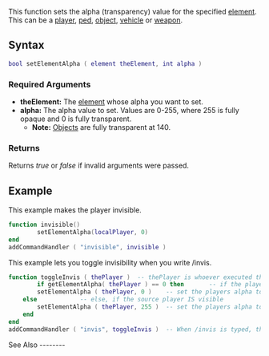 This function sets the alpha (transparency) value for the specified [element](/docs/element.md "wikilink"). This can be a [player](/player.md "wikilink"), [ped](/ped.md "wikilink"), [object](/object.md "wikilink"), [vehicle](/vehicle.md "wikilink") or [weapon](/Element/Weapon.md "wikilink").

Syntax
------

``` lua
bool setElementAlpha ( element theElement, int alpha )
```

### Required Arguments

-   **theElement:** The [element](/docs/element.md "wikilink") whose alpha you want to set.
-   **alpha:** The alpha value to set. Values are 0-255, where 255 is fully opaque and 0 is fully transparent.
    -   **Note:** [Objects](/docs/object.md "wikilink") are fully transparent at 140.

### Returns

Returns *true* or *false* if invalid arguments were passed.

Example
-------

<section name="Clientside example" class="client" show="true">
This example makes the player invisible.

``` lua
function invisible()
        setElementAlpha(localPlayer, 0)
end
addCommandHandler ( "invisible", invisible )
```

</section>
<section name="Serverside example" class="server" show="true">
This example lets you toggle invisibility when you write /invis.

``` lua
function toggleInvis ( thePlayer )  -- thePlayer is whoever executed the command
        if getElementAlpha( thePlayer ) == 0 then       -- if the player is NOT invisible
        setElementAlpha ( thePlayer, 0 )    -- set the players alpha to 0 (make them invisible)
    else            -- else, if the source player IS visible
        setElementAlpha ( thePlayer, 255 )  -- set the players alpha to 255 (make them 100% visible)
    end
end
addCommandHandler ( "invis", toggleInvis )  -- When /invis is typed, the function 'toggleInvis' will start.
```

</section>
See Also
--------
